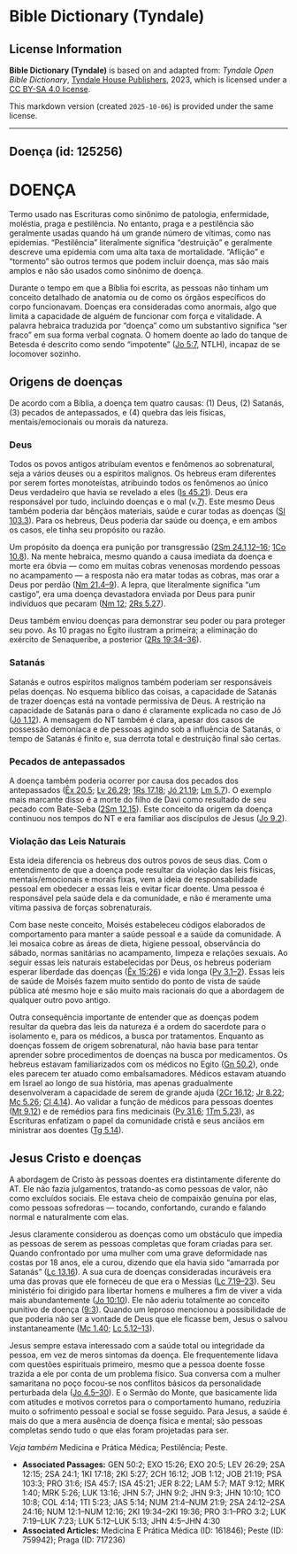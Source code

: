 # Bible Dictionary (Tyndale)

## License Information

**Bible Dictionary (Tyndale)** is based on and adapted from: _Tyndale Open Bible Dictionary_, [Tyndale House Publishers](https://tyndaleopenresources.com/), 2023, which is licensed under a [CC BY-SA 4.0 license](https://creativecommons.org/licenses/by-sa/4.0/legalcode.en).

This markdown version (created `2025-10-06`) is provided under the same license.



--------------------------------

## Doença (id: 125256)

DOENÇA
======

Termo usado nas Escrituras como sinônimo de patologia, enfermidade, moléstia, praga e pestilência. No entanto, praga e a pestilência são geralmente usadas quando há um grande número de vítimas, como nas epidemias. “Pestilência” literalmente significa “destruição” e geralmente descreve uma epidemia com uma alta taxa de mortalidade. “Aflição” e “tormento” são outros termos que podem incluir doença, mas são mais amplos e não são usados como sinônimo de doença.

Durante o tempo em que a Bíblia foi escrita, as pessoas não tinham um conceito detalhado de anatomia ou de como os órgãos específicos do corpo funcionavam. Doenças era consideradas como anormais, algo que limita a capacidade de alguém de funcionar com força e vitalidade. A palavra hebraica traduzida por “doença” como um substantivo significa “ser fraco” em sua forma verbal cognata. O homem doente ao lado do tanque de Betesda é descrito como sendo “impotente” ([Jo 5:7](https://ref.ly/John5:7), NTLH), incapaz de se locomover sozinho.

Origens de doenças
------------------

De acordo com a Bíblia, a doença tem quatro causas: (1\) Deus, (2\) Satanás, (3\) pecados de antepassados, e (4\) quebra das leis físicas, mentais/emocionais ou morais da natureza.

### Deus

Todos os povos antigos atribuíam eventos e fenômenos ao sobrenatural, seja a vários deuses ou a espíritos malignos. Os hebreus eram diferentes por serem fortes monoteístas, atribuindo todos os fenômenos ao único Deus verdadeiro que havia se revelado a eles ([Is 45\.21](https://ref.ly/Isa45:21)). Deus era responsável por tudo, incluindo doenças e o mal (v.[7](https://ref.ly/Isa45:7)). Este mesmo Deus também poderia dar bênçãos materiais, saúde e curar todas as doenças ([Sl 103\.3](https://ref.ly/Ps103:3)). Para os hebreus, Deus poderia dar saúde ou doença, e em ambos os casos, ele tinha seu propósito ou razão.

Um propósito da doença era punição por transgressão ([2Sm 24\.1,12–16](https://ref.ly/2Sam24:1); [1Co 10\.8](https://ref.ly/1Cor10:8)). Na mente hebraica, mesmo quando a causa imediata da doença e morte era óbvia — como em muitas cobras venenosas mordendo pessoas no acampamento — a resposta não era matar todas as cobras, mas orar a Deus por perdão ([Nm 21\.4–9](https://ref.ly/Num21:4-Num21:9)). A lepra, que literalmente significa “um castigo”, era uma doença devastadora enviada por Deus para punir indivíduos que pecaram ([Nm 12](https://ref.ly/Num12:1-Num12:16); [2Rs 5\.27](https://ref.ly/2Kgs5:27)).

Deus também enviou doenças para demonstrar seu poder ou para proteger seu povo. As 10 pragas no Egito ilustram a primeira; a eliminação do exército de Senaqueribe, a posterior ([2Rs 19:34–36](https://ref.ly/2Kgs19:34-2Kgs19:36)).

### Satanás

Satanás e outros espíritos malignos também poderiam ser responsáveis pelas doenças. No esquema bíblico das coisas, a capacidade de Satanás de trazer doenças está na vontade permissiva de Deus. A restrição na capacidade de Satanás para o dano é claramente explicada no caso de Jó ([Jó 1\.12](https://ref.ly/Job1:12)). A mensagem do NT também é clara, apesar dos casos de possessão demoníaca e de pessoas agindo sob a influência de Satanás, o tempo de Satanás é finito e, sua derrota total e destruição final são certas.

### Pecados de antepassados

A doença também poderia ocorrer por causa dos pecados dos antepassados ([Êx 20\.5](https://ref.ly/Exod20:5); [Lv 26\.29](https://ref.ly/Lev26:29); [1Rs 17\.18](https://ref.ly/1Kgs17:18); [Jó 21\.19](https://ref.ly/Job21:19); [Lm 5\.7](https://ref.ly/Lam5:7)). O exemplo mais marcante disso é a morte do filho de Davi como resultado de seu pecado com Bate\-Seba ([2Sm 12\.15](https://ref.ly/2Sam12:15)). Este conceito da origem da doença continuou nos tempos do NT e era familiar aos discípulos de Jesus ([Jo 9\.2](https://ref.ly/John9:2)).

### Violação das Leis Naturais

Esta ideia diferencia os hebreus dos outros povos de seus dias. Com o entendimento de que a doença pode resultar da violação das leis físicas, mentais/emocionais e morais fixas, vem a ideia de responsabilidade pessoal em obedecer a essas leis e evitar ficar doente. Uma pessoa é responsável pela saúde dela e da comunidade, e não é meramente uma vítima passiva de forças sobrenaturais.

Com base neste conceito, Moisés estabeleceu códigos elaborados de comportamento para manter a saúde pessoal e a saúde da comunidade. A lei mosaica cobre as áreas de dieta, higiene pessoal, observância do sábado, normas sanitárias no acampamento, limpeza e relações sexuais. Ao seguir essas leis naturais estabelecidas por Deus, os hebreus poderiam esperar liberdade das doenças ([Êx 15:26](https://ref.ly/Exod15:26)) e vida longa ([Pv 3\.1–2](https://ref.ly/Prov3:1-Prov3:2)). Essas leis de saúde de Moisés fazem muito sentido do ponto de vista de saúde pública até mesmo hoje e são muito mais racionais do que a abordagem de qualquer outro povo antigo.

Outra consequência importante de entender que as doenças podem resultar da quebra das leis da natureza é a ordem do sacerdote para o isolamento e, para os médicos, a busca por tratamentos. Enquanto as doenças fossem de origem sobrenatural, não havia base para tentar aprender sobre procedimentos de doenças na busca por medicamentos. Os hebreus estavam familiarizados com os médicos no Egito ([Gn 50\.2](https://ref.ly/Gen50:2)), onde eles parecem ter atuado como embalsamadores. Médicos estavam atuando em Israel ao longo de sua história, mas apenas gradualmente desenvolveram a capacidade de serem de grande ajuda ([2Cr 16\.12](https://ref.ly/2Chr16:12); [Jr 8\.22](https://ref.ly/Jer8:22); [Mc 5\.26](https://ref.ly/Mark5:26); [Cl 4\.14](https://ref.ly/Col4:14)). Ao validar a função de médicos para pessoas doentes ([Mt 9\.12](https://ref.ly/Matt9:12)) e de remédios para fins medicinais ([Pv 31\.6](https://ref.ly/Prov31:6); [1Tm 5\.23](https://ref.ly/1Tim5:23)), as Escrituras enfatizam o papel da comunidade cristã e seus anciãos em ministrar aos doentes ([Tg 5\.14](https://ref.ly/Jas5:14)).

Jesus Cristo e doenças
----------------------

A abordagem de Cristo às pessoas doentes era distintamente diferente do AT. Ele não fazia julgamentos, tratando\-as como pessoas de valor, não como excluídos sociais. Ele estava cheio de compaixão genuína por elas, como pessoas sofredoras — tocando, confortando, curando e falando normal e naturalmente com elas.

Jesus claramente considerou as doenças como um obstáculo que impedia as pessoas de serem as pessoas completas que foram criadas para ser. Quando confrontado por uma mulher com uma grave deformidade nas costas por 18 anos, ele a curou, dizendo que ela havia sido “amarrada por Satanás” ([Lc 13\.16](https://ref.ly/Luke13:16)). A sua cura de doenças consideradas incuráveis era uma das provas que ele forneceu de que era o Messias ([Lc 7\.19–23](https://ref.ly/Luke7:19-Luke7:23)). Seu ministério foi dirigido para libertar homens e mulheres a fim de viver a vida mais abundantemente ([Jo 10:10](https://ref.ly/John10:10)). Ele não aderiu totalmente ao conceito punitivo de doença ([9:3](https://ref.ly/John9:3)). Quando um leproso mencionou a possibilidade de que poderia não ser a vontade de Deus que ele ficasse bem, Jesus o salvou instantaneamente ([Mc 1\.40](https://ref.ly/Mark1:40); [Lc 5\.12–13](https://ref.ly/Luke5:12-Luke5:13)).

Jesus sempre estava interessado com a saúde total ou integridade da pessoa, em vez de meros sintomas da doença. Ele frequentemente lidava com questões espirituais primeiro, mesmo que a pessoa doente fosse trazida a ele por conta de um problema físico. Sua conversa com a mulher samaritana no poço focou\-se nos conflitos básicos da personalidade perturbada dela ([Jo 4\.5–30](https://ref.ly/John4:5-John4:30)). E o Sermão do Monte, que basicamente lida com atitudes e motivos corretos para o comportamento humano, reduziria muito o sofrimento pessoal e social se fosse seguido. Para Jesus, a saúde é mais do que a mera ausência de doença física e mental; são pessoas completas sendo tudo o que elas foram projetadas para ser.

*Veja também* Medicina e Prática Médica; Pestilência; Peste.

* **Associated Passages:** GEN 50:2; EXO 15:26; EXO 20:5; LEV 26:29; 2SA 12:15; 2SA 24:1; 1KI 17:18; 2KI 5:27; 2CH 16:12; JOB 1:12; JOB 21:19; PSA 103:3; PRO 31:6; ISA 45:7; ISA 45:21; JER 8:22; LAM 5:7; MAT 9:12; MRK 1:40; MRK 5:26; LUK 13:16; JHN 5:7; JHN 9:2; JHN 9:3; JHN 10:10; 1CO 10:8; COL 4:14; 1TI 5:23; JAS 5:14; NUM 21:4–NUM 21:9; 2SA 24:12–2SA 24:16; NUM 12:1–NUM 12:16; 2KI 19:34–2KI 19:36; PRO 3:1–PRO 3:2; LUK 7:19–LUK 7:23; LUK 5:12–LUK 5:13; JHN 4:5–JHN 4:30
* **Associated Articles:** Medicina E Prática Médica (ID: 161846); Peste (ID: 759942); Praga (ID: 717236)

